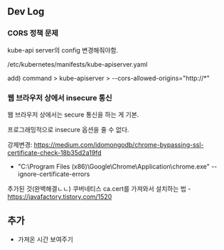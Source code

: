 ## Dev Log

### CORS 정책 문제

kube-api server의 config 변경해줘야함.

/etc/kubernetes/manifests/kube-apiserver.yaml

add) command > kube-apiserver > --cors-allowed-origins="http://*"

### 웹 브라우저 상에서 insecure 통신

웹 브라우저 상에서는 secure 통신을 하는 게 기본.

프로그래밍적으로 insecure 옵션을 줄 수 없다.

강제변경: https://medium.com/idomongodb/chrome-bypassing-ssl-certificate-check-18b35d2a19fd

- "C:\Program Files (x86)\Google\Chrome\Application\chrome.exe" --ignore-certificate-errors

추가된 것(완벽해결ㄴㄴ)
쿠버네티스 ca.cert를 가져와서 설치하는 법 -https://javafactory.tistory.com/1520

## 추가

- 가져온 시간 보여주기
